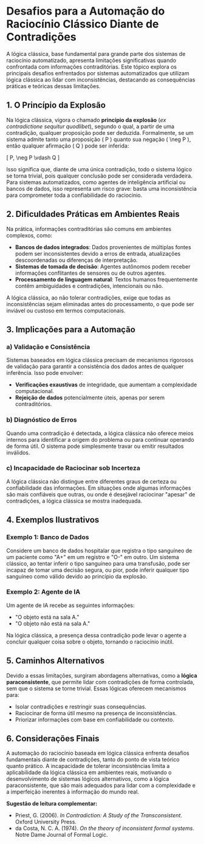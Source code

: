 # Desafios para a Automação do Raciocínio Clássico Diante de Contradições

A lógica clássica, base fundamental para grande parte dos sistemas de raciocínio automatizado, apresenta limitações significativas quando confrontada com informações contraditórias. Este tópico explora os principais desafios enfrentados por sistemas automatizados que utilizam lógica clássica ao lidar com inconsistências, destacando as consequências práticas e teóricas dessas limitações.

## 1. O Princípio da Explosão

Na lógica clássica, vigora o chamado **princípio da explosão** (*ex contradictione sequitur quodlibet*), segundo o qual, a partir de uma contradição, qualquer proposição pode ser deduzida. Formalmente, se um sistema admite tanto uma proposição \( P \) quanto sua negação \( \neg P \), então qualquer afirmação \( Q \) pode ser inferida:

\[
P, \neg P \vdash Q
\]

Isso significa que, diante de uma única contradição, todo o sistema lógico se torna trivial, pois qualquer conclusão pode ser considerada verdadeira. Para sistemas automatizados, como agentes de inteligência artificial ou bancos de dados, isso representa um risco grave: basta uma inconsistência para comprometer toda a confiabilidade do raciocínio.

## 2. Dificuldades Práticas em Ambientes Reais

Na prática, informações contraditórias são comuns em ambientes complexos, como:

- **Bancos de dados integrados**: Dados provenientes de múltiplas fontes podem ser inconsistentes devido a erros de entrada, atualizações descoordenadas ou diferenças de interpretação.
- **Sistemas de tomada de decisão**: Agentes autônomos podem receber informações conflitantes de sensores ou de outros agentes.
- **Processamento de linguagem natural**: Textos humanos frequentemente contêm ambiguidades e contradições, intencionais ou não.

A lógica clássica, ao não tolerar contradições, exige que todas as inconsistências sejam eliminadas antes do processamento, o que pode ser inviável ou custoso em termos computacionais.

## 3. Implicações para a Automação

### a) **Validação e Consistência**

Sistemas baseados em lógica clássica precisam de mecanismos rigorosos de validação para garantir a consistência dos dados antes de qualquer inferência. Isso pode envolver:

- **Verificações exaustivas** de integridade, que aumentam a complexidade computacional.
- **Rejeição de dados** potencialmente úteis, apenas por serem contraditórios.

### b) **Diagnóstico de Erros**

Quando uma contradição é detectada, a lógica clássica não oferece meios internos para identificar a origem do problema ou para continuar operando de forma útil. O sistema pode simplesmente travar ou emitir resultados inválidos.

### c) **Incapacidade de Raciocinar sob Incerteza**

A lógica clássica não distingue entre diferentes graus de certeza ou confiabilidade das informações. Em situações onde algumas informações são mais confiáveis que outras, ou onde é desejável raciocinar "apesar" de contradições, a lógica clássica se mostra inadequada.

## 4. Exemplos Ilustrativos

### Exemplo 1: Banco de Dados

Considere um banco de dados hospitalar que registra o tipo sanguíneo de um paciente como "A+" em um registro e "O-" em outro. Um sistema clássico, ao tentar inferir o tipo sanguíneo para uma transfusão, pode ser incapaz de tomar uma decisão segura, ou pior, pode inferir qualquer tipo sanguíneo como válido devido ao princípio da explosão.

### Exemplo 2: Agente de IA

Um agente de IA recebe as seguintes informações:
- "O objeto está na sala A."
- "O objeto não está na sala A."

Na lógica clássica, a presença dessa contradição pode levar o agente a concluir qualquer coisa sobre o objeto, tornando o raciocínio inútil.

## 5. Caminhos Alternativos

Devido a essas limitações, surgiram abordagens alternativas, como a **lógica paraconsistente**, que permite lidar com contradições de forma controlada, sem que o sistema se torne trivial. Essas lógicas oferecem mecanismos para:

- Isolar contradições e restringir suas consequências.
- Raciocinar de forma útil mesmo na presença de inconsistências.
- Priorizar informações com base em confiabilidade ou contexto.

## 6. Considerações Finais

A automação do raciocínio baseada em lógica clássica enfrenta desafios fundamentais diante de contradições, tanto do ponto de vista teórico quanto prático. A incapacidade de tolerar inconsistências limita a aplicabilidade da lógica clássica em ambientes reais, motivando o desenvolvimento de sistemas lógicos alternativos, como a lógica paraconsistente, que são mais adequados para lidar com a complexidade e a imperfeição inerentes à informação do mundo real.



**Sugestão de leitura complementar:**  
- Priest, G. (2006). *In Contradiction: A Study of the Transconsistent*. Oxford University Press.  
- da Costa, N. C. A. (1974). *On the theory of inconsistent formal systems*. Notre Dame Journal of Formal Logic.